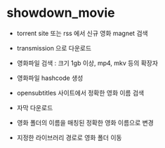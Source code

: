 # showdown_movie
* torrent site 또는 rss 에서 신규 영화 magnet 검색
* transmission 으로 다운로드

* 영화파일 검색 : 크기 1gb 이상, mp4, mkv 등의 확장자
* 영화파일 hashcode 생성
* opensubtitles 사이트에서 정확한 영화 이름 검색
* 자막 다운로드
* 영화 폴더의 이름을 매칭된 정확한 영화 이름으로 변경
* 지정한 라이브러리 경로로 영화 폴더 이동